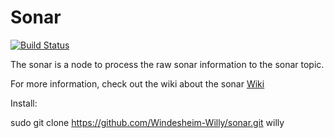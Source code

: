 # Sonar

[![Build Status](https://travis-ci.org/Windesheim-Willy/sonar.svg?branch=master)](https://travis-ci.org/Windesheim-Willy/sonar)

The sonar is a node to process the raw sonar information to the sonar topic.

For more information, check out the wiki about the sonar [Wiki](https://windesheim-willy.github.io/WillyWiki/Components/sonar.html)

Install:

sudo git clone https://github.com/Windesheim-Willy/sonar.git willy
